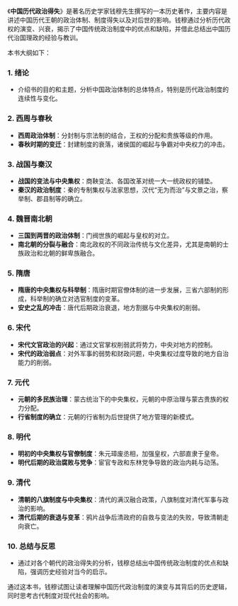 《**中国历代政治得失**》是著名历史学家钱穆先生撰写的一本历史著作，主要内容是讲述中国历代王朝的政治体制、制度得失以及对后世的影响。钱穆通过分析历代政权的演变、兴衰，揭示了中国传统政治制度中的优点和缺陷，并借此总结出中国历代治国理政的经验与教训。

本书大纲如下：

### 1. 绪论
- 介绍书的目的和主题，分析中国政治体制的总体特点，特别是历代政治制度的连续性与变化。

### 2. 西周与春秋
- **西周政治体制**：分封制与宗法制的结合，王权的分配和贵族等级的作用。
- **春秋时期的变迁**：封建制度的衰落，诸侯国的崛起与争霸对中央权力的冲击。

### 3. 战国与秦汉
- **战国的变法与中央集权**：商鞅变法、各国改革对统一大一统政权的铺垫。
- **秦汉的政治制度**：秦的专制集权与法家思想，汉代“无为而治”与文景之治，察举制、郡县制等的确立。

### 4. 魏晋南北朝
- **三国到两晋的政治体制**：门阀世族的崛起与皇权的对立。
- **南北朝的分裂与融合**：南北政权的不同政治传统与文化差异，尤其是南朝的士族政治和北朝的鲜卑族融合。

### 5. 隋唐
- **隋唐的中央集权与科举制**：隋唐时期官僚体制的进一步发展，三省六部制的形成，科举制的确立对选官制度的变革。
- **安史之乱的冲击**：唐代后期政治衰退，地方割据与中央集权的削弱。

### 6. 宋代
- **宋代文官政治的兴起**：通过文官掌权削弱武将势力，中央对地方的控制。
- **宋代的政治弱点**：对外军事的弱势和财政问题，中央集权过度导致的地方自治能力的削弱。

### 7. 元代
- **元朝的多民族治理**：蒙古统治下的中央集权，元朝的中原治理与蒙古贵族的权力分配。
- **行省制度的确立**：元朝的行省制为后世提供了地方管理的新模式。

### 8. 明代
- **明初的中央集权与官僚制度**：朱元璋废丞相，加强皇权，六部直隶于皇帝。
- **明代后期的政治腐败与党争**：宦官专政和东林党争导致的政治内耗与动荡。

### 9. 清代
- **清朝的八旗制度与中央集权**：清代的满汉融合政策，八旗制度对清代军事与政治的影响。
- **清代后期的衰退与变革**：鸦片战争后清政府的自救与变法的失败，导致清朝走向衰亡。

### 10. 总结与反思
- 通过对各个朝代的政治得失的分析，钱穆总结出中国传统政治制度的优点和缺陷，强调历史经验对当今的启示。

通过这本书，钱穆试图让读者理解中国历代政治制度的演变与其背后的历史逻辑，同时思考古代制度对现代社会的影响。